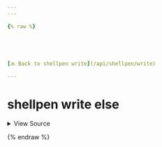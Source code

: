```yaml
---
---

{% raw %}





[🔙 Back to shellpen write](/api/shellpen/write)

---
```








<!-- Todo, if there are no subcommands under the child commands, use a smaller heading size -->

# shellpen write else



<details>
  <summary>View Source</summary>

{% endraw %}
{% highlight sh %}
"else")
  shellpen indent--
  shellpen writeln "else"
  shellpen indent++
{% endhighlight %}
{% raw %}

</details>








  
{% endraw %}
